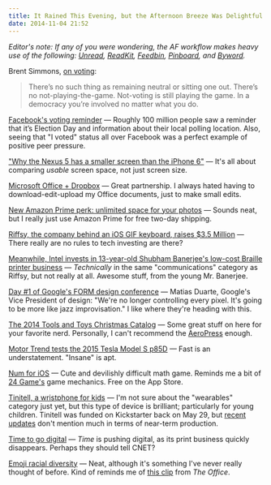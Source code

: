 ```yaml
---
title: It Rained This Evening, but the Afternoon Breeze Was Delightful
date: 2014-11-04 21:52
---
```

_Editor's note: If any of you were wondering, the AF workflow makes heavy use of the following: [Unread](http://supertop.co/unread/), [ReadKit](http://readkitapp.com/), [Feedbin](https://feedbin.com/), [Pinboard](https://pinboard.in/), and [Byword](http://bywordapp.com/)._

Brent Simmons, [on voting](http://inessential.com/2014/11/04/vote):

> There’s no such thing as remaining neutral or sitting one out. There’s no not-playing-the-game. Not-voting is still playing the game. In a democracy you’re involved no matter what you do.

[Facebook's voting reminder](http://www.washingtonpost.com/blogs/the-switch/wp/2014/11/04/a-real-time-map-of-everyone-whos-clicked-that-i-voted-button-on-facebook/) &mdash; Roughly 100 million people saw a reminder that it’s Election Day and information about their local polling location. Also, seeing that "I voted" status all over Facebook was a perfect example of positive peer pressure.

["Why the Nexus 5 has a smaller screen than the iPhone 6"](http://adrianthomas.com/blog/apples-and-nexus) &mdash; It's all about comparing *usable* screen space, not just screen size.

[Microsoft Office + Dropbox](http://techcrunch.com/2014/11/04/microsoft-teams-up-with-dropbox/) &mdash; Great partnership. I always hated having to download-edit-upload my Office documents, just to make small edits.

[New Amazon Prime perk: unlimited space for your photos](http://www.theverge.com/2014/11/4/7154107/amazon-prime-customers-now-get-unlimited-cloud-storage-for-photos) &mdash; Sounds neat, but I really just use Amazon Prime for free two-day shipping.

[Riffsy, the company behind an iOS GIF keyboard, raises $3.5 Million](http://techcrunch.com/2014/11/04/riffsy-3-5m-redpoint/) &mdash; There really are no rules to tech investing are there?

[Meanwhile, Intel invests in 13-year-old Shubham Banerjee's low-cost Braille printer business](http://www.reuters.com/article/2014/11/04/us-tech-kidentrepreneur-idUSKBN0IO1TA20141104) &mdash; _Technically_ in the same "communications" category as Riffsy, but not really at all. Awesome stuff, from the young Mr. Banerjee.

[Day #1 of Google's FORM design conference](http://www.google.com/design/form/) &mdash; Matias Duarte, Google's Vice President of design: "We're no longer controlling every pixel. It's going to be more like jazz improvisation." I like where they're heading with this.

[The 2014 Tools and Toys Christmas Catalog](http://toolsandtoys.net/guides/the-2014-christmas-catalog/) &mdash; Some great stuff on here for your favorite nerd. Personally, I can't recommend the [AeroPress](http://toolsandtoys.net/guides/the-2014-christmas-catalog/#coffee) enough.

[Motor Trend tests the 2015 Tesla Model S p85D](http://www.motortrend.com/roadtests/alternative/1411_2015_tesla_model_s_p85d_first_test/) &mdash; Fast is an understatement. "Insane" is apt.

[Num for iOS](http://numapp.co/) &mdash; Cute and devilishly difficult math game. Reminds me a bit of [24 Game's](https://www.24game.com/) game mechanics. Free on the App Store.

[Tinitell, a wristphone for kids](http://tinitell.com/) &mdash; I'm not sure about the "wearables" category just yet, but this type of device is brilliant; particularly for young children. Tinitell was funded on Kickstarter back on May 29, but [recent updates](https://www.kickstarter.com/projects/960748838/tinitell-introducing-a-wristphone-for-kids) don't mention much in terms of near-term production.

[Time to go digital](http://recode.net/2014/11/04/time-inc-races-to-go-digital-before-its-print-business-disappears/) &mdash; _Time_ is pushing digital, as its print business quickly disappears. Perhaps they should tell CNET?

[Emoji racial diversity](http://www.macrumors.com/2014/11/04/emoji-diversity-skin-tone-modifier/) &mdash; Neat, although it's something I've never really thought of before. Kind of reminds me of [this clip](http://www.youtube.com/embed/WuJBjX89zk4) from _The Office_.
